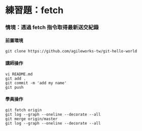 # 練習題：fetch

### 情境：透過 fetch 指令取得最新送交紀錄

#### 前置環境

```
git clone https://github.com/agileworks-tw/git-hello-world
```

#### 講師操作

```
vi README.md
git add .
git commit -m 'add my name'
git push
```

#### 學員操作

```
git fetch origin
git log --graph --oneline --decorate --all
git merge origin/master
git log --graph --oneline --decorate --all
```